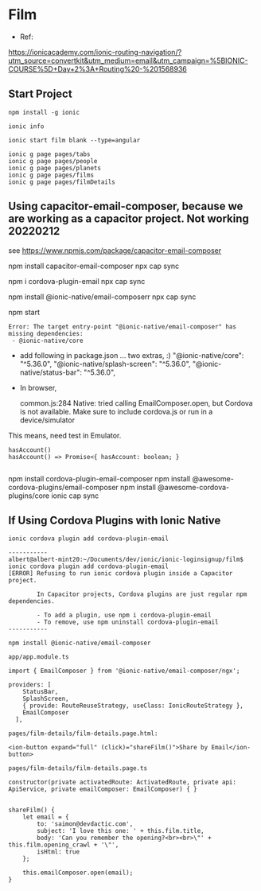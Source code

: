 # Film

- Ref:

https://ionicacademy.com/ionic-routing-navigation/?utm_source=convertkit&utm_medium=email&utm_campaign=%5BIONIC-COURSE%5D+Day+2%3A+Routing%20-%201568936

## Start Project

```
npm install -g ionic

ionic info

ionic start film blank --type=angular

ionic g page pages/tabs
ionic g page pages/people
ionic g page pages/planets
ionic g page pages/films
ionic g page pages/filmDetails

```


## Using capacitor-email-composer, because we are working as a capacitor project. Not working 20220212

see https://www.npmjs.com/package/capacitor-email-composer

npm install capacitor-email-composer
npx cap sync

npm i cordova-plugin-email
npx cap sync

npm install @ionic-native/email-composerr
npx cap sync

npm start
```
Error: The target entry-point "@ionic-native/email-composer" has missing dependencies:
 - @ionic-native/core
```

- add following in package.json ... two extras, :)
"@ionic-native/core": "^5.36.0",
"@ionic-native/splash-screen": "^5.36.0",
"@ionic-native/status-bar": "^5.36.0",

- In browser, 
  
  common.js:284 Native: tried calling EmailComposer.open, but Cordova is not available. Make sure to include cordova.js or run in a device/simulator

This means, need test in Emulator.

```
hasAccount()
hasAccount() => Promise<{ hasAccount: boolean; }


```

npm install cordova-plugin-email-composer 
npm install @awesome-cordova-plugins/email-composer 
npm install @awesome-cordova-plugins/core 
ionic cap sync



## If Using Cordova Plugins with Ionic Native

```
ionic cordova plugin add cordova-plugin-email

-----------
albert@albert-mint20:~/Documents/dev/ionic/ionic-loginsignup/film$ ionic cordova plugin add cordova-plugin-email
[ERROR] Refusing to run ionic cordova plugin inside a Capacitor project.
        
        In Capacitor projects, Cordova plugins are just regular npm dependencies.
        
        - To add a plugin, use npm i cordova-plugin-email
        - To remove, use npm uninstall cordova-plugin-email
-----------

npm install @ionic-native/email-composer

app/app.module.ts

import { EmailComposer } from '@ionic-native/email-composer/ngx';

providers: [
    StatusBar,
    SplashScreen,
    { provide: RouteReuseStrategy, useClass: IonicRouteStrategy },
    EmailComposer
  ],

pages/film-details/film-details.page.html:

<ion-button expand="full" (click)="shareFilm()">Share by Email</ion-button>

pages/film-details/film-details.page.ts

constructor(private activatedRoute: ActivatedRoute, private api: ApiService, private emailComposer: EmailComposer) { }


shareFilm() {
    let email = {
        to: 'saimon@devdactic.com',
        subject: 'I love this one: ' + this.film.title,
        body: 'Can you remember the opening?<br><br>\"' + this.film.opening_crawl + '\"',
        isHtml: true
    };

    this.emailComposer.open(email);
}


```




